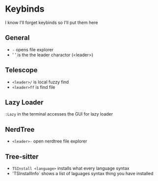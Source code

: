 # Keybinds

I know I'll forget keybinds so I'll put them here

## General

* `-` opens file explorer
* ' ' is the the leader charactor (\<leader\>)

## Telescope

* `<leader>/` is local fuzzy find
* `<leader>ff` is find file

## Lazy Loader
`:Lazy` in the terminal accesses the GUI for lazy loader 

## NerdTree
* `<leader>-` open nerdtree file explorer

## Tree-sitter
* `TSInstall <language>` installs what every language syntax
* 'TSInstallInfo` shows a list of laguages syntax thing you have installed

